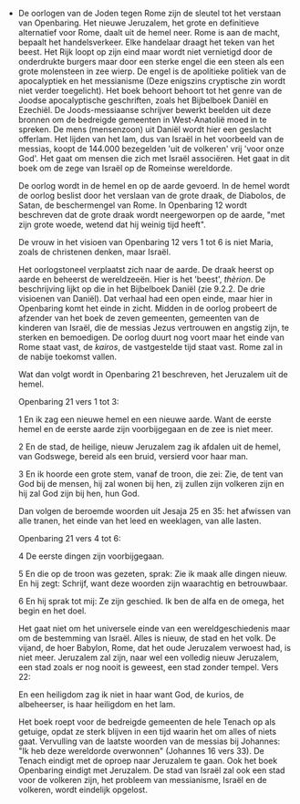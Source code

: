 - De oorlogen van de Joden tegen Rome zijn de sleutel tot het verstaan van Openbaring. Het nieuwe Jeruzalem, het grote en definitieve alternatief voor Rome, daalt uit de hemel neer. Rome is aan de macht, bepaalt het handelsverkeer.  Elke handelaar draagt het teken van het beest. Het Rijk loopt op zijn eind maar wordt niet vernietigd door de onderdrukte burgers maar door een sterke engel die een steen als een grote molensteen in zee wierp. De engel is de apolitieke politiek van de apocalyptiek en het messianisme (Deze enigszins cryptische zin wordt niet verder toegelicht). Het boek behoort behoort tot het genre van de Joodse apocalyptische geschriften, zoals het Bijbelboek Daniël en Ezechiël. De Joods-messiaanse schrijver bewerkt beelden uit deze bronnen om de bedreigde gemeenten in West-Anatolië moed in te spreken. De mens (mensenzoon) uit Daniël wordt hier een geslacht offerlam. Het lijden van het lam, dus van Israël in het voorbeeld van de messias, koopt de 144.000 bezegelden 'uit de volkeren' vrij 'voor onze God'. Het gaat om mensen die zich met Israël associëren. Het gaat in dit boek om de zege van Israël op de Romeinse wereldorde. 
  
  De oorlog wordt in de hemel en op de aarde gevoerd. In de hemel wordt de oorlog beslist door het verslaan van de grote draak, de Diabolos, de Satan, de beschermengel van Rome. In Openbaring 12 wordt beschreven dat de grote draak wordt neergeworpen op de aarde, "met zijn grote woede, wetend dat hij weinig tijd heeft".
  
  De vrouw in het visioen van Openbaring 12 vers 1 tot 6 is niet Maria, zoals de christenen denken, maar Israël. 
  
  Het oorlogstoneel verplaatst zich naar de aarde. De draak heerst op aarde en beheerst de wereldzeeën. Hier is het 'beest', _thèrion_. De beschrijving lijkt op die in het Bijbelboek Daniël (zie 9.2.2. De drie visioenen van Daniël). Dat verhaal had een open einde, maar hier in Openbaring komt het einde in zicht. Midden in de oorlog probeert de afzender van het boek de zeven gemeenten, gemeenten van de kinderen van Israël, die de messias Jezus vertrouwen en angstig zijn, te sterken en bemoedigen. De oorlog duurt nog voort maar het einde van Rome staat vast, de *kairos*, de vastgestelde tijd staat vast. Rome zal in de nabije toekomst vallen. 
  
  Wat dan volgt wordt in Openbaring 21 beschreven, het Jeruzalem uit de hemel. 
  
  Openbaring 21 vers 1 tot 3:
  
  1 
  En ik zag een nieuwe hemel en een nieuwe aarde.
  Want de eerste hemel en de eerste aarde zijn voorbijgegaan
  en de zee is niet meer.
  
  2 
  En de stad, de heilige, nieuw Jeruzalem
  zag ik afdalen uit de hemel, van Godswege,
  bereid als een bruid, versierd voor haar man.
  
  3
  En ik hoorde een grote stem, vanaf de troon, die zei:
  Zie, de tent van God bij de mensen,
  hij zal wonen bij hen,
  zij zullen zijn volkeren zijn
  en hij zal God zijn bij hen, hun God.
  
  Dan volgen de beroemde woorden uit Jesaja 25 en 35: het afwissen van alle tranen, het einde van het leed en weeklagen, van alle lasten.
  
  Openbaring 21 vers 4 tot 6:
  
  4
  De eerste dingen zijn voorbijgegaan. 
  
  5
  En die op de troon was gezeten, sprak:
  Zie ik maak alle dingen nieuw. 
  En hij zegt: 
  Schrijf, want deze woorden zijn waarachtig en betrouwbaar. 
  
  6
  En hij sprak tot mij:
  Ze zijn geschied.
  Ik ben de alfa en de omega,
  het begin en het doel. 
  
  Het gaat niet om het universele einde van een wereldgeschiedenis maar om de bestemming van Israël. Alles is nieuw, de stad en het volk. De vijand, de hoer Babylon, Rome, dat het oude Jeruzalem verwoest had, is niet meer. Jeruzalem zal zijn, naar wel een volledig nieuw Jeruzalem, een stad zoals er nog nooit is geweest, een stad zonder tempel. Vers 22: 
  
  En een heiligdom zag ik niet in haar
  want God, de kurios, de albeheerser, is haar heiligdom
  en het lam. 
  
  Het boek roept voor de bedreigde gemeenten de hele Tenach op als getuige, opdat ze sterk blijven in een tijd waarin het om alles of niets gaat. Vervulling van de laatste woorden van de messias bij Johannes: "Ik heb deze wereldorde overwonnen" (Johannes 16 vers 33). De Tenach eindigt met de oproep naar Jeruzalem te gaan. Ook het boek Openbaring eindigt met Jeruzalem. De stad van Israël zal ook een stad voor de volkeren zijn, het probleem van messianisme, Israël en de volkeren, wordt eindelijk opgelost.